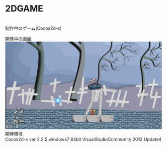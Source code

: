 2DGAME
======
<br>制作中のゲーム(Cocos2d-x)

開発中の画面
![image](playscene.jpg)
<br>開発環境　
<br>Cocos2d-x ver 2.2.5 windows7 64bit VisualStudioCommunity 2013 Update4

